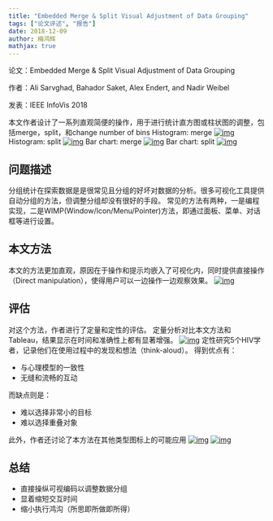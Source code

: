 ```yaml
---
title: "Embedded Merge & Split Visual Adjustment of Data Grouping"
tags: ["论文评述", "报告"]
date: 2018-12-09
author: 梅鸿辉
mathjax: true
---
```



论文：Embedded Merge & Split Visual Adjustment of Data Grouping

作者：Ali Sarvghad, Bahador Saket, Alex Endert, and Nadir Weibel

发表：IEEE InfoVis 2018



本文作者设计了一系列直观简便的操作，用于进行统计直方图或柱状图的调整，包括merge，split，和change number of bins
Histogram: merge
[![img](http://www.cad.zju.edu.cn/home/vagblog/wp-content/uploads/2018/11/%E5%9B%BE%E7%89%8711.png)](http://www.cad.zju.edu.cn/home/vagblog/wp-content/uploads/2018/11/图片11.png)
Histogram: split
[![img](http://www.cad.zju.edu.cn/home/vagblog/wp-content/uploads/2018/11/%E5%9B%BE%E7%89%8721.png)](http://www.cad.zju.edu.cn/home/vagblog/wp-content/uploads/2018/11/图片21.png)
Bar chart: merge
[![img](http://www.cad.zju.edu.cn/home/vagblog/wp-content/uploads/2018/11/%E5%9B%BE%E7%89%8731.png)](http://www.cad.zju.edu.cn/home/vagblog/wp-content/uploads/2018/11/图片31.png)
Bar chart: split
[![img](http://www.cad.zju.edu.cn/home/vagblog/wp-content/uploads/2018/11/%E5%9B%BE%E7%89%8741.png)](http://www.cad.zju.edu.cn/home/vagblog/wp-content/uploads/2018/11/图片41.png)

## 问题描述

分组统计在探索数据是是很常见且分组的好坏对数据的分析。很多可视化工具提供自动分组的方法，但调整分组却没有很好的手段。
常见的方法有两种，一是编程实现，二是WIMP(Window/Icon/Menu/Pointer)方法，即通过面板、菜单、对话框等进行设置。

## 本文方法

本文的方法更加直观，原因在于操作和提示均嵌入了可视化内，同时提供直接操作（Direct manipulation），使得用户可以一边操作一边观察效果。
[![img](http://www.cad.zju.edu.cn/home/vagblog/wp-content/uploads/2018/11/%E5%9B%BE%E7%89%878.png)](http://www.cad.zju.edu.cn/home/vagblog/wp-content/uploads/2018/11/图片8.png)

## 评估

对这个方法，作者进行了定量和定性的评估。
定量分析对比本文方法和Tableau，结果显示在时间和准确性上都有显著增强。
[![img](http://www.cad.zju.edu.cn/home/vagblog/wp-content/uploads/2018/11/%E5%9B%BE%E7%89%875.png)](http://www.cad.zju.edu.cn/home/vagblog/wp-content/uploads/2018/11/图片5.png)
定性研究5个HIV学者，记录他们在使用过程中的发现和想法（think-aloud）。
得到优点有：

- 与心理模型的一致性
- 无缝和流畅的互动

而缺点则是：

- 难以选择非常小的目标
- 难以选择重叠对象

此外，作者还讨论了本方法在其他类型图标上的可能应用
[![img](http://www.cad.zju.edu.cn/home/vagblog/wp-content/uploads/2018/11/%E5%9B%BE%E7%89%876.png)](http://www.cad.zju.edu.cn/home/vagblog/wp-content/uploads/2018/11/图片6.png)
[![img](http://www.cad.zju.edu.cn/home/vagblog/wp-content/uploads/2018/11/%E5%9B%BE%E7%89%877.png)](http://www.cad.zju.edu.cn/home/vagblog/wp-content/uploads/2018/11/图片7.png)

## 总结

- 直接操纵可视编码以调整数据分组
- 显着缩短交互时间
- 缩小执行鸿沟（所思即所做即所得）

